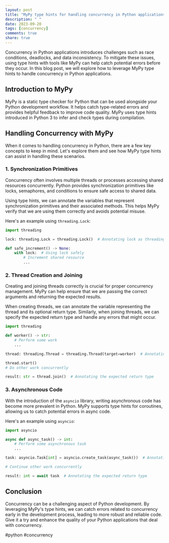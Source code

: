 ```yaml
---
layout: post
title: "MyPy type hints for handling concurrency in Python applications"
description: " "
date: 2023-09-20
tags: [concurrency]
comments: true
share: true
---
```


Concurrency in Python applications introduces challenges such as race conditions, deadlocks, and data inconsistency. To mitigate these issues, using type hints with tools like MyPy can help catch potential errors before they occur. In this blog post, we will explore how to leverage MyPy type hints to handle concurrency in Python applications.

## Introduction to MyPy

MyPy is a static type checker for Python that can be used alongside your Python development workflow. It helps catch type-related errors and provides helpful feedback to improve code quality. MyPy uses type hints introduced in Python 3 to infer and check types during compilation.

## Handling Concurrency with MyPy

When it comes to handling concurrency in Python, there are a few key concepts to keep in mind. Let's explore them and see how MyPy type hints can assist in handling these scenarios.

### 1. Synchronization Primitives

Concurrency often involves multiple threads or processes accessing shared resources concurrently. Python provides synchronization primitives like locks, semaphores, and conditions to ensure safe access to shared data.

Using type hints, we can annotate the variables that represent synchronization primitives and their associated methods. This helps MyPy verify that we are using them correctly and avoids potential misuse.

Here's an example using `threading.Lock`:

```python
import threading

lock: threading.Lock = threading.Lock()  # Annotating lock as threading.Lock

def safe_increment() -> None:
    with lock:  # Using lock safely
        # Increment shared resource
        ...
```

### 2. Thread Creation and Joining

Creating and joining threads correctly is crucial for proper concurrency management. MyPy can help ensure that we are passing the correct arguments and returning the expected results.

When creating threads, we can annotate the variable representing the thread and its optional return type. Similarly, when joining threads, we can specify the expected return type and handle any errors that might occur.

```python
import threading

def worker() -> str:
    # Perform some work
    ...

thread: threading.Thread = threading.Thread(target=worker)  # Annotating thread as threading.Thread

thread.start()
# Do other work concurrently

result: str = thread.join()  # Annotating the expected return type
```

### 3. Asynchronous Code

With the introduction of the `asyncio` library, writing asynchronous code has become more prevalent in Python. MyPy supports type hints for coroutines, allowing us to catch potential errors in async code.

Here's an example using `asyncio`:

```python
import asyncio

async def async_task() -> int:
    # Perform some asynchronous task
    ...

task: asyncio.Task[int] = asyncio.create_task(async_task())  # Annotating task as asyncio.Task[int]

# Continue other work concurrently

result: int = await task  # Annotating the expected return type
```

## Conclusion

Concurrency can be a challenging aspect of Python development. By leveraging MyPy's type hints, we can catch errors related to concurrency early in the development process, leading to more robust and reliable code. Give it a try and enhance the quality of your Python applications that deal with concurrency.

#python #concurrency